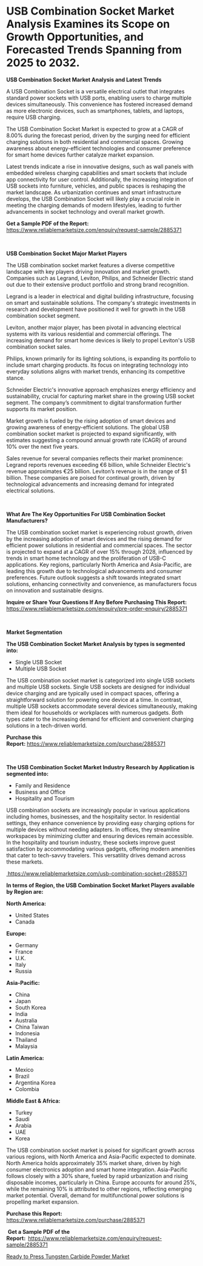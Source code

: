 <p><h1>USB Combination Socket Market Analysis Examines its Scope on Growth Opportunities, and Forecasted Trends Spanning from 2025 to 2032.</h1></p><p><strong>USB Combination Socket Market Analysis and Latest Trends</strong></p>
<p><p>A USB Combination Socket is a versatile electrical outlet that integrates standard power sockets with USB ports, enabling users to charge multiple devices simultaneously. This convenience has fostered increased demand as more electronic devices, such as smartphones, tablets, and laptops, require USB charging.</p><p>The USB Combination Socket Market is expected to grow at a CAGR of 8.00% during the forecast period, driven by the surging need for efficient charging solutions in both residential and commercial spaces. Growing awareness about energy-efficient technologies and consumer preference for smart home devices further catalyze market expansion. </p><p>Latest trends indicate a rise in innovative designs, such as wall panels with embedded wireless charging capabilities and smart sockets that include app connectivity for user control. Additionally, the increasing integration of USB sockets into furniture, vehicles, and public spaces is reshaping the market landscape. As urbanization continues and smart infrastructure develops, the USB Combination Socket will likely play a crucial role in meeting the charging demands of modern lifestyles, leading to further advancements in socket technology and overall market growth.</p></p>
<p><strong>Get a Sample PDF of the Report:&nbsp;</strong> <a href="https://www.reliablemarketsize.com/enquiry/request-sample/2885371?utm_campaign=2843&utm_medium=2&utm_source=Github&utm_content=ia&utm_term=13032025&utm_id=usb-combination-socket">https://www.reliablemarketsize.com/enquiry/request-sample/2885371</a></p>
<p>&nbsp;</p>
<p><strong>USB Combination Socket Major Market Players</strong></p>
<p><p>The USB combination socket market features a diverse competitive landscape with key players driving innovation and market growth. Companies such as Legrand, Leviton, Philips, and Schneider Electric stand out due to their extensive product portfolio and strong brand recognition.</p><p>Legrand is a leader in electrical and digital building infrastructure, focusing on smart and sustainable solutions. The company's strategic investments in research and development have positioned it well for growth in the USB combination socket segment.</p><p>Leviton, another major player, has been pivotal in advancing electrical systems with its various residential and commercial offerings. The increasing demand for smart home devices is likely to propel Leviton's USB combination socket sales.</p><p>Philips, known primarily for its lighting solutions, is expanding its portfolio to include smart charging products. Its focus on integrating technology into everyday solutions aligns with market trends, enhancing its competitive stance.</p><p>Schneider Electric's innovative approach emphasizes energy efficiency and sustainability, crucial for capturing market share in the growing USB socket segment. The company’s commitment to digital transformation further supports its market position.</p><p>Market growth is fueled by the rising adoption of smart devices and growing awareness of energy-efficient solutions. The global USB combination socket market is projected to expand significantly, with estimates suggesting a compound annual growth rate (CAGR) of around 10% over the next five years.</p><p>Sales revenue for several companies reflects their market prominence: Legrand reports revenues exceeding €6 billion, while Schneider Electric's revenue approximates €25 billion. Leviton’s revenue is in the range of $1 billion. These companies are poised for continual growth, driven by technological advancements and increasing demand for integrated electrical solutions.</p></p>
<p>&nbsp;</p>
<p><strong>What Are The Key Opportunities For USB Combination Socket Manufacturers?</strong></p>
<p><p>The USB combination socket market is experiencing robust growth, driven by the increasing adoption of smart devices and the rising demand for efficient power solutions in residential and commercial spaces. The sector is projected to expand at a CAGR of over 15% through 2028, influenced by trends in smart home technology and the proliferation of USB-C applications. Key regions, particularly North America and Asia-Pacific, are leading this growth due to technological advancements and consumer preferences. Future outlook suggests a shift towards integrated smart solutions, enhancing connectivity and convenience, as manufacturers focus on innovation and sustainable designs.</p></p>
<p><strong>Inquire or Share Your Questions If Any Before Purchasing This Report:</strong> <a href="https://www.reliablemarketsize.com/enquiry/pre-order-enquiry/2885371?utm_campaign=2843&utm_medium=2&utm_source=Github&utm_content=ia&utm_term=13032025&utm_id=usb-combination-socket">https://www.reliablemarketsize.com/enquiry/pre-order-enquiry/2885371</a></p>
<p>&nbsp;</p>
<p><strong>Market Segmentation</strong></p>
<p><strong>The USB Combination Socket Market Analysis by types is segmented into:</strong></p>
<p><ul><li>Single USB Socket</li><li>Multiple USB Socket</li></ul></p>
<p><p>The USB combination socket market is categorized into single USB sockets and multiple USB sockets. Single USB sockets are designed for individual device charging and are typically used in compact spaces, offering a straightforward solution for powering one device at a time. In contrast, multiple USB sockets accommodate several devices simultaneously, making them ideal for households or workplaces with numerous gadgets. Both types cater to the increasing demand for efficient and convenient charging solutions in a tech-driven world.</p></p>
<p><strong>Purchase this Report:&nbsp;</strong><a href="https://www.reliablemarketsize.com/purchase/2885371?utm_campaign=2843&utm_medium=2&utm_source=Github&utm_content=ia&utm_term=13032025&utm_id=usb-combination-socket">https://www.reliablemarketsize.com/purchase/2885371</a></p>
<p>&nbsp;</p>
<p><strong>The USB Combination Socket Market Industry Research by Application is segmented into:</strong></p>
<p><ul><li>Family and Residence</li><li>Business and Office</li><li>Hospitality and Tourism</li></ul></p>
<p><p>USB combination sockets are increasingly popular in various applications including homes, businesses, and the hospitality sector. In residential settings, they enhance convenience by providing easy charging options for multiple devices without needing adapters. In offices, they streamline workspaces by minimizing clutter and ensuring devices remain accessible. In the hospitality and tourism industry, these sockets improve guest satisfaction by accommodating various gadgets, offering modern amenities that cater to tech-savvy travelers. This versatility drives demand across these markets.</p></p>
<p><a href="https://www.reliablemarketsize.com/usb-combination-socket-r2885371?utm_campaign=2843&utm_medium=2&utm_source=Github&utm_content=ia&utm_term=13032025&utm_id=usb-combination-socket">&nbsp;https://www.reliablemarketsize.com/usb-combination-socket-r2885371</a></p>
<p><strong>In terms of Region, the USB Combination Socket Market Players available by Region are:</strong></p>
<p>
    <p> <strong> North America: </strong>
        <ul>
            <li>United States</li>
            <li>Canada</li>
        </ul>
        </p> 
    <p> <strong> Europe: </strong>
        <ul>
            <li>Germany</li>
            <li>France</li>
            <li>U.K.</li>
            <li>Italy</li>
            <li>Russia</li>
        </ul>
        </p> 
    <p> <strong> Asia-Pacific: </strong>
        <ul>
            <li>China</li>
            <li>Japan</li>
            <li>South Korea</li>
            <li>India</li>
            <li>Australia</li>
            <li>China Taiwan</li>
            <li>Indonesia</li>
            <li>Thailand</li>
            <li>Malaysia</li>
        </ul>
        </p> 
    <p> <strong> Latin America: </strong>
        <ul>
            <li>Mexico</li>
            <li>Brazil</li>
            <li>Argentina Korea</li>
            <li>Colombia</li>
        </ul>
        </p> 
    <p> <strong> Middle East & Africa: </strong>
        <ul>
            <li>Turkey</li>
            <li>Saudi</li>
            <li>Arabia</li>
            <li>UAE</li>
            <li>Korea</li>
        </ul>
    </p>
    </p>
<p><p>The USB combination socket market is poised for significant growth across various regions, with North America and Asia-Pacific expected to dominate. North America holds approximately 35% market share, driven by high consumer electronics adoption and smart home integration. Asia-Pacific follows closely with a 30% share, fueled by rapid urbanization and rising disposable incomes, particularly in China. Europe accounts for around 25%, while the remaining 10% is attributed to other regions, reflecting emerging market potential. Overall, demand for multifunctional power solutions is propelling market expansion.</p></p>
<p><strong>Purchase this Report: </strong><a href="https://www.reliablemarketsize.com/purchase/2885371?utm_campaign=2843&utm_medium=2&utm_source=Github&utm_content=ia&utm_term=13032025&utm_id=usb-combination-socket">https://www.reliablemarketsize.com/purchase/2885371</a></p>
<p>&nbsp;<strong>Get a Sample PDF of the Report:&nbsp;&nbsp;</strong><a href="https://www.reliablemarketsize.com/enquiry/request-sample/2885371?utm_campaign=2843&utm_medium=2&utm_source=Github&utm_content=ia&utm_term=13032025&utm_id=usb-combination-socket">https://www.reliablemarketsize.com/enquiry/request-sample/2885371</a></p>
<p><strong></strong></p>
<p><p><a href="https://github.com/abedlagagica4/Market-Research-Report-List-1/blob/main/ready-to-press-tungsten-carbide-powder-market.md?utm_campaign=2843&utm_medium=2&utm_source=Github&utm_content=ia&utm_term=13032025&utm_id=usb-combination-socket">Ready to Press Tungsten Carbide Powder Market</a></p></p>